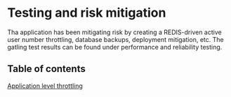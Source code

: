 # Testing and risk mitigation

Tha application has been mitigating risk by creating a REDIS-driven active user number throttling, database backups, deployment mitigation, etc.
The gatling test results can be found under performance and reliability testing.

## Table of contents

[Application level throttling](./application-level-throttling.md)

